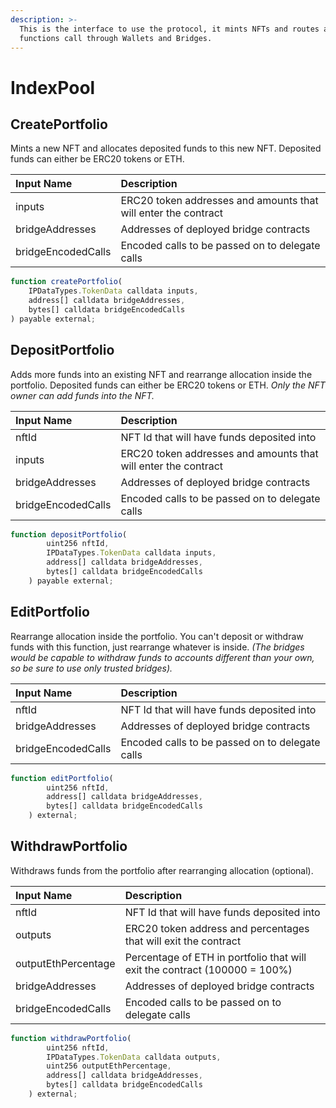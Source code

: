 ```yaml
---
description: >-
  This is the interface to use the protocol, it mints NFTs and routes all
  functions call through Wallets and Bridges.
---
```


# IndexPool

## CreatePortfolio

Mints a new NFT and allocates deposited funds to this new NFT. Deposited funds can either be ERC20 tokens or ETH. 

| Input Name | Description |
| :--- | :--- |
| inputs | ERC20 token addresses and amounts that will enter the contract |
| bridgeAddresses | Addresses of deployed bridge contracts |
| bridgeEncodedCalls | Encoded calls to be passed on to delegate calls |

```javascript
function createPortfolio(
    IPDataTypes.TokenData calldata inputs,
    address[] calldata bridgeAddresses,
    bytes[] calldata bridgeEncodedCalls
) payable external;
```

## DepositPortfolio

Adds more funds into an existing NFT and rearrange allocation inside the portfolio. Deposited funds can either be ERC20 tokens or ETH. _Only the NFT owner can add funds into the NFT._

| Input Name | Description |
| :--- | :--- |
| nftId | NFT Id that will have funds deposited into |
| inputs | ERC20 token addresses and amounts that will enter the contract |
| bridgeAddresses | Addresses of deployed bridge contracts |
| bridgeEncodedCalls | Encoded calls to be passed on to delegate calls |

```javascript
function depositPortfolio(
        uint256 nftId,
        IPDataTypes.TokenData calldata inputs,
        address[] calldata bridgeAddresses,
        bytes[] calldata bridgeEncodedCalls
    ) payable external;
```

## EditPortfolio

Rearrange allocation inside the portfolio. You can't deposit or withdraw funds with this function, just rearrange whatever is inside. _\(The bridges would be capable to withdraw funds to accounts different than your own, so be sure to use only trusted bridges\)._

| Input Name | Description |
| :--- | :--- |
| nftId | NFT Id that will have funds deposited into |
| bridgeAddresses | Addresses of deployed bridge contracts |
| bridgeEncodedCalls | Encoded calls to be passed on to delegate calls |

```javascript
function editPortfolio(
        uint256 nftId,
        address[] calldata bridgeAddresses,
        bytes[] calldata bridgeEncodedCalls
    ) external;
```

## WithdrawPortfolio

Withdraws funds from the portfolio after rearranging allocation \(optional\). 

| Input Name | Description |
| :--- | :--- |
| nftId | NFT Id that will have funds deposited into |
| outputs | ERC20 token address and percentages that will exit the contract |
| outputEthPercentage | Percentage of ETH in portfolio that will exit the contract  \(100000 = 100%\) |
| bridgeAddresses | Addresses of deployed bridge contracts |
| bridgeEncodedCalls | Encoded calls to be passed on to delegate calls |

```javascript
function withdrawPortfolio(
        uint256 nftId,
        IPDataTypes.TokenData calldata outputs,
        uint256 outputEthPercentage,
        address[] calldata bridgeAddresses,
        bytes[] calldata bridgeEncodedCalls
    ) external;
```


